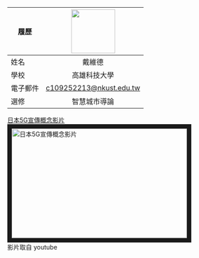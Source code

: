 
|      履歷        |<img src="https://bestfriends.org/sites/default/files/styles/hero_mobile/public/hero-dash/Asana3808_Dashboard_Standard.jpg?h=ebad9ecf&itok=cWevo33k" width=100 height=100/>|
| ---------------- |:-----------------------------:|
| 姓名             | 戴維德                  |
| 學校             | 高雄科技大學                  |
| 電子郵件         | c109252213@nkust.edu.tw          |
| 選修             | 智慧城市導論                  |
<a href="https://www.youtube.com/watch?v=Di42x7_0z_I" target="_blank">日本5G宣傳概念影片</a>
<br>
<a href="http://www.youtube.com/watch?feature=player_embedded&v=Di42x7_0z_I" target="_blank"><img src="http://img.youtube.com/vi/Di42x7_0z_I/0.jpg" 
alt="日本5G宣傳概念影片" width="400" height="250" border="10" /></a>
<br>影片取自 youtube
